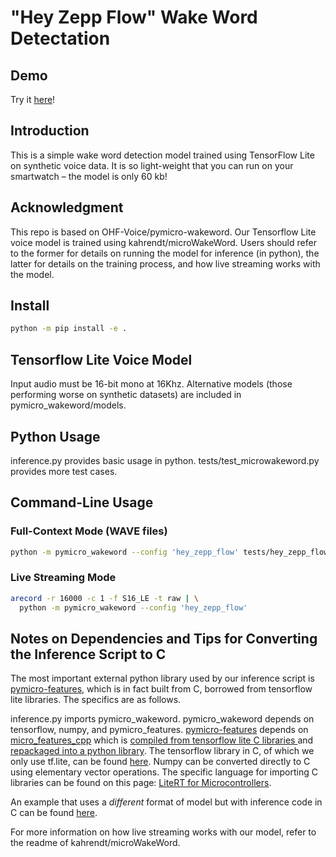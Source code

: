 # "Hey Zepp Flow" Wake Word Detectation

## Demo 
Try it [here](https://cce7b0c85f0f345c2d.gradio.live/)!

## Introduction
This is a simple wake word detection model trained using TensorFlow Lite on synthetic voice data. It is so light-weight that you can run on your smartwatch – the model is only 60 kb!

## Acknowledgment 
This repo is based on OHF-Voice/pymicro-wakeword. Our Tensorflow Lite voice model is trained using kahrendt/microWakeWord. Users should refer to the former for details on running the model for inference (in python), the latter for details on the training process, and how live streaming works with the model.

## Install 

``` sh
python -m pip install -e .
```

## Tensorflow Lite Voice Model

Input audio must be 16-bit mono at 16Khz. Alternative models (those performing worse on synthetic datasets) are included in pymicro_wakeword/models.

## Python Usage 

inference.py provides basic usage in python. tests/test_microwakeword.py provides more test cases.

## Command-Line Usage

### Full-Context Mode (WAVE files)

``` sh
python -m pymicro_wakeword --config 'hey_zepp_flow' tests/hey_zepp_flow/01.wav
```

### Live Streaming Mode

``` sh
arecord -r 16000 -c 1 -f S16_LE -t raw | \
  python -m pymicro_wakeword --config 'hey_zepp_flow'
```

## Notes on Dependencies and Tips for Converting the Inference Script to C

The most important external python library used by our inference script is [pymicro-features](https://github.com/rhasspy/pymicro-features), which is in fact built from C, borrowed from tensorflow lite libraries. The specifics are as follows.

inference.py imports pymicro_wakeword. pymicro_wakeword depends on tensorflow, numpy, and pymicro_features. [pymicro-features](https://github.com/rhasspy/pymicro-features) depends on [micro_features_cpp](https://github.com/rhasspy/pymicro-features/blob/master/pymicro_features/__init__.py) which is [compiled from tensorflow lite C libraries ](https://github.com/rhasspy/pymicro-features/blob/master/setup.py) and [repackaged into a python library](https://github.com/rhasspy/pymicro-features/blob/master/python.cpp). The tensorflow library in C, of which we only use tf.lite, can be found [here](https://github.com/tensorflow/tflite-micro/tree/main/tensorflow/lite/micro). Numpy can be converted directly to C using elementary vector operations. The specific language for importing C libraries can be found on this page: [LiteRT for Microcontrollers](https://ai.google.dev/edge/litert/microcontrollers/get_started).

An example that uses a *different* format of model but with inference code in C can be found [here](https://github.com/tensorflow/tflite-micro/tree/main/tensorflow/lite/micro/examples/micro_speech).

For more information on how live streaming works with our model, refer to the readme of kahrendt/microWakeWord.
